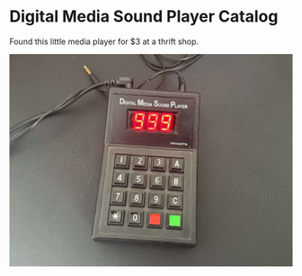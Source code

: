 # Digital Media Sound Player Catalog

Found this little media player for $3 at a thrift shop.

![Digital Media Sound Player](./images/dmsp.jpg)
